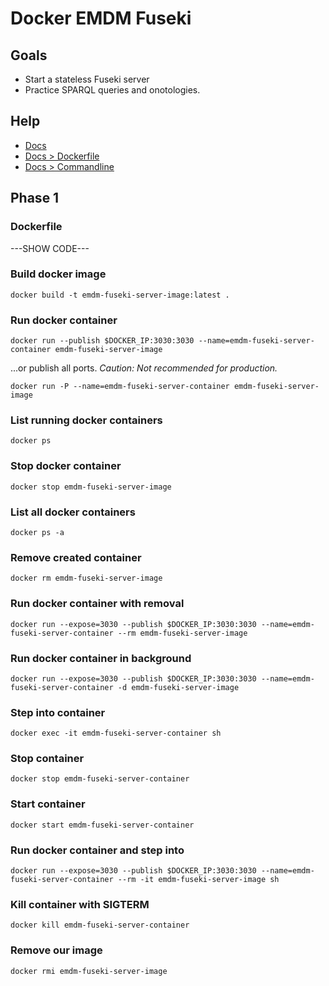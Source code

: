 # Docker EMDM Fuseki

## Goals

* Start a stateless Fuseki server
* Practice SPARQL queries and onotologies.

## Help

* [Docs](https://docs.docker.com)
* [Docs > Dockerfile](https://docs.docker.com/engine/reference/builder/)
* [Docs > Commandline](https://docs.docker.com/engine/reference/commandline/cli)

## Phase 1

### Dockerfile

---SHOW CODE---

### Build docker image

`docker build -t emdm-fuseki-server-image:latest .`

### Run docker container

`docker run --publish $DOCKER_IP:3030:3030 --name=emdm-fuseki-server-container emdm-fuseki-server-image`

...or publish all ports. *Caution: Not recommended for production.*

`docker run -P --name=emdm-fuseki-server-container emdm-fuseki-server-image`


### List running docker containers

`docker ps`

### Stop docker container

`docker stop emdm-fuseki-server-image`

### List all docker containers

`docker ps -a`

### Remove created container

`docker rm emdm-fuseki-server-image`

### Run docker container with removal

`docker run --expose=3030 --publish $DOCKER_IP:3030:3030 --name=emdm-fuseki-server-container --rm emdm-fuseki-server-image`

### Run docker container in background

`docker run --expose=3030 --publish $DOCKER_IP:3030:3030 --name=emdm-fuseki-server-container -d emdm-fuseki-server-image`

### Step into container

`docker exec -it emdm-fuseki-server-container sh`

### Stop container

`docker stop emdm-fuseki-server-container`

### Start container

`docker start emdm-fuseki-server-container`

### Run docker container and step into

`docker run --expose=3030 --publish $DOCKER_IP:3030:3030 --name=emdm-fuseki-server-container --rm -it emdm-fuseki-server-image sh`

### Kill container with SIGTERM

`docker kill emdm-fuseki-server-container`

### Remove our image

`docker rmi emdm-fuseki-server-image`

